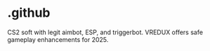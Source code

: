# .github
CS2 soft with legit aimbot, ESP, and triggerbot. VREDUX offers safe gameplay enhancements for 2025.
